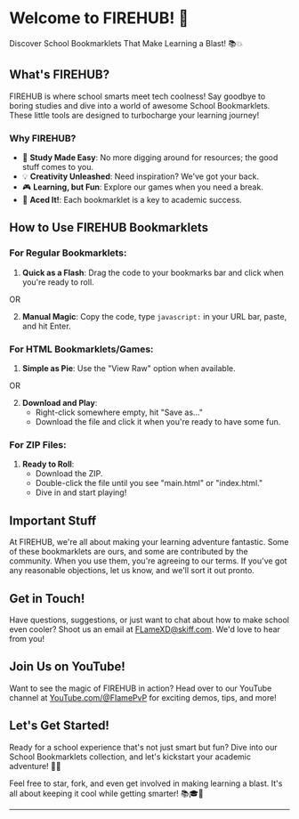# Welcome to FIREHUB! 🚀

Discover School Bookmarklets That Make Learning a Blast! 📚💥

## What's FIREHUB?

FIREHUB is where school smarts meet tech coolness! Say goodbye to boring studies and dive into a world of awesome School Bookmarklets. These little tools are designed to turbocharge your learning journey!

### Why FIREHUB?

- 🚀 **Study Made Easy**: No more digging around for resources; the good stuff comes to you.
- 💡 **Creativity Unleashed**: Need inspiration? We've got your back.
- 🎮 **Learning, but Fun**: Explore our games when you need a break.
- 🌟 **Aced It!**: Each bookmarklet is a key to academic success.

## How to Use FIREHUB Bookmarklets

### For Regular Bookmarklets:

1. **Quick as a Flash**: Drag the code to your bookmarks bar and click when you're ready to roll.

OR

2. **Manual Magic**: Copy the code, type `javascript:` in your URL bar, paste, and hit Enter.

### For HTML Bookmarklets/Games:

1. **Simple as Pie**: Use the "View Raw" option when available.

OR

2. **Download and Play**:
   - Right-click somewhere empty, hit "Save as..."
   - Download the file and click it when you're ready to have some fun.

### For ZIP Files:

1. **Ready to Roll**:
   - Download the ZIP.
   - Double-click the file until you see "main.html" or "index.html."
   - Dive in and start playing!

## Important Stuff

At FIREHUB, we're all about making your learning adventure fantastic. Some of these bookmarklets are ours, and some are contributed by the community. When you use them, you're agreeing to our terms. If you've got any reasonable objections, let us know, and we'll sort it out pronto.

## Get in Touch!

Have questions, suggestions, or just want to chat about how to make school even cooler? Shoot us an email at [FLameXD@skiff.com](mailto:FLameXD@skiff.com). We'd love to hear from you!

## Join Us on YouTube!

Want to see the magic of FIREHUB in action? Head over to our YouTube channel at [YouTube.com/@FIamePvP](https://www.youtube.com/@FIamePvP) for exciting demos, tips, and more!

## Let's Get Started!

Ready for a school experience that's not just smart but fun? Dive into our School Bookmarklets collection, and let's kickstart your academic adventure! 💪🔥

Feel free to star, fork, and even get involved in making learning a blast. It's all about keeping it cool while getting smarter! 📚🎓👊

---
